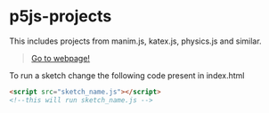 # p5js-projects
This includes projects from manim.js, katex.js, physics.js and similar.

> [Go to webpage!](https://two-ticks.github.io/p5js-projects/) 

To run a sketch change the following code present in index.html
``` html
<script src="sketch_name.js"></script> 
<!--this will run sketch_name.js -->
```
